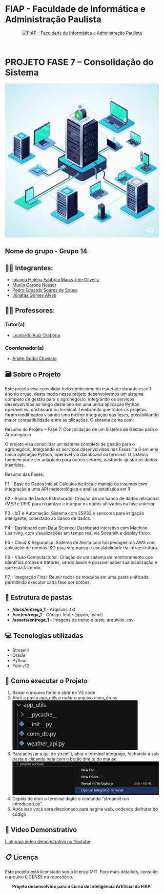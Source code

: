 # FIAP - Faculdade de Informática e Administração Paulista

<p align="center">
<a href= "https://www.fiap.com.br/"><img src="assets/logo-fiap.png" alt="FIAP - Faculdade de Informática e Admnistração Paulista" border="0" width=40% height=40%></a>
</p>

<br>

# PROJETO FASE 7 – Consolidação do Sistema

![redeneural](https://github.com/Mu1518/Fase-7---Cap-tulo-1-Consolida-o-de-um-Sistema---Grupo-14/blob/main/assets/Capa%20-%20Cap1(F7).png)

## Nome do grupo - Grupo 14

## 👨‍🎓 Integrantes: 
- <a href="https://www.linkedin.com/in/iolanda-helena-fabbrini-manzali-de-oliveira-14ab8ab0">Iolanda Helena Fabbrini Manzali de Oliveira</a>
- <a href="https://www.linkedin.com/company/inova-fusca">Murilo Carone Nasser</a> 
- <a href="https://www.linkedin.com/in/pedro-eduardo-soares-de-sousa-439552309">Pedro Eduardo Soares de Sousa</a> 
- <a href="https://www.linkedin.com/in/jonatasgomes">Jônatas Gomes Alves</a>

## 👩‍🏫 Professores:
### Tutor(a) 
- <a href="https://www.linkedin.com/in/leonardoorabona">Leonardo Ruiz Orabona</a>
### Coordenador(a)
- <a href="https://www.linkedin.com/company/inova-fusca">Andre Godoi Chaviato</a>

## 🗃️ Sobre o Projeto
Este projeto visa consolidar todo conhecimento estudado durante esse 1 ano do cruso, deste modo nesse projeto desenvolvemos um sistema completo de gestão para o agronegócio, integrando os serviços desenvolvidos ao longo deste ano em uma uníca aplicação Python, operável via dashboard ou terminal. Lembrando que todos os projetos foram módificados visando uma melhor integração das fases, possibilitando maior compatibilidade entre as plicações.
O sistema conta com:

Resumo do Projeto – Fase 7: Consolidação de um Sistema de Gestão para o Agronegócio

O projeto visa consolidar um sistema completo de gestão para o agronegócio, integrando os serviços desenvolvidos nas Fases 1 a 6 em uma única aplicação Python, operável via dashboard ou terminal. O sistema também pode ser adaptado para outros setores, bastando ajustar os dados inseridos.

Resumo das Fases:

F1 - Base de Dados Inicial: Cálculos de área e manejo de insumos com integração a uma API meteorológica e análise estatística em R

F2 - Banco de Dados Estruturado: Criação de um banco de dados relacional (MER e DER) para organizar e integrar os dados utilizados na fase anterior

F3 - IoT e Automação: Sistema com ESP32 e sensores para irrigação inteligente, conectado ao banco de dados.

F4 - Dashboard com Data Science: Dashboard interativo com Machine Learning, com visualizações em tempo real via Streamlit e display físico.

F5 - Cloud & Segurança: Sistema de Alerta com hospedagem na AWS com aplicação de normas ISO para segurança e escalabilidade da infraestrutura.

F6 - Visão Computacional: Criação de um sistema de monitoramento que identifica drones e tratores, sendo assim é possivel saber sua localização e que está fazendo.

F7 -  Integração Final: Reunir todos os módulos em uma pasta unificada, permitindo executar cada fase por botões.


## 📁 Estrutura de pastas

- **/docs/entrega_1** - Arquivos .txt
- **/src/entrega_1** - Código-fonte (.ipynb, .yaml)
- **/assets/entrega_1** - Imagens de treino e teste, arquivos .csv

 ## 💻 Tecnologias utilizadas

 - Streamli
 - Oracle
 - Python
 - Yolo v12

## 🔧 Como executar o Projeto

1. Baixar o arquivo fonte e abrir no VS code
2. Abrir a pasta app_utils e rodar o arquivo conn_db.py
![pasta app_utils](https://github.com/Mu1518/Fase-7---Cap-tulo-1-Consolida-o-de-um-Sistema---Grupo-14/blob/main/assets/Captura%20de%20tela%202025-05-23%20233439.png)
3. Para acessar a gui do stremlit, abra o terminal integrago, fechando a sub pasta e clicando nela com o botão direito do mause
![terminal integrado](https://github.com/Mu1518/Fase-7---Cap-tulo-1-Consolida-o-de-um-Sistema---Grupo-14/blob/main/assets/Captura%20de%20tela%202025-05-23%20233458.png)
4. Depois de abrir o terminal digite o comando "streamlit run introducao.py"
5. Após isso você sera direcionado para pagina web, podendo disfrutar do código


## 🎥 Video Demonstrativo

[Link para vídeo demonstrativo no Youtube]([https://youtu.be/G_rgjv5tbgY](https://youtu.be/d6bp8IZm2NM))   

## 📋 Licença

Este projeto está licenciado sob a licença MIT. Para mais detalhes, consulte o arquivo LICENSE no repositório.


<p align="center">
<strong>Projeto desenvolvido para o curso de Inteligência Artificial da FIAP.</strong>
</p>
